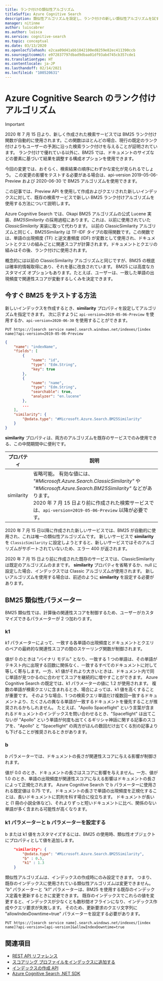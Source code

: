 ```yaml
---
title: ランク付けの類似性アルゴリズム
titleSuffix: Azure Cognitive Search
description: 類似性アルゴリズムを設定し、ランク付けの新しい類似性アルゴリズムを試す方法
manager: nitinme
author: luiscabrer
ms.author: luisca
ms.service: cognitive-search
ms.topic: conceptual
ms.date: 03/13/2020
ms.openlocfilehash: e2caa09d41abb1842100ed8259e82ec411390ccb
ms.sourcegitcommit: e972837797dbad9dbaa01df93abd745cb357cde1
ms.translationtype: HT
ms.contentlocale: ja-JP
ms.lasthandoff: 02/14/2021
ms.locfileid: "100520631"
---
```

# <a name="ranking-algorithm-in-azure-cognitive-search"></a>Azure Cognitive Search のランク付けアルゴリズム

> [!IMPORTANT]
> 2020 年 7 月 15 日より、新しく作成された検索サービスでは BM25 ランク付け関数が自動的に使用されます。この関数はほとんどの場合、現行の既定のランク付けよりもユーザーの予測に沿った検索ランク付けを与えることが証明されています。 ランク付けで優れている以外に、BM25 では、ドキュメントのサイズなどの要素に基づいて結果を調整する構成オプションを使用できます。  
>
> 今回の変更では、おそらく、検索結果の順序にわずかな変化が見られるでしょう。 この変更の影響をテストする必要がある場合は、api-version 2019-05-06-Preview および 2020-06-30 で BM25 アルゴリズムを使用できます。  

この記事では、Preview API を使用して作成およびクエリされた新しいインデックスに対して、既存の検索サービスで新しい BM25 ランク付けアルゴリズムを使用する方法について説明します。

Azure Cognitive Search では、Okapi BM25 アルゴリズムの公式 Lucene 実装、*BM25Similarity* の採用過程にあります。これは、以前に使用されていた *ClassicSimilarity* 実装に取って代わります。 以前の ClassicSimilarity アルゴリズムと同じく、BM25Similarity は TF-IDF タイプの取得関数です。この関数では、単語の出現頻度 (TF) と逆文書頻度 (IDF) が変数として使用され、ドキュメントとクエリの組みごとに関連スコアが計算されます。ドキュメントとクエリの組みはその後、ランク付けに使用されます。 

概念的には以前の ClassicSimilarity アルゴリズムと同じですが、BM25 の根底は確率的情報取得にあり、それを基に改良されています。 BM25 には高度なカスタマイズ オプションもあります。たとえば、ユーザーは、一致した単語の出現頻度で関連性スコアが変動するしくみを決定できます。

## <a name="how-to-test-bm25-today"></a>今すぐ BM25 をテストする方法

新しいインデックスを作成するとき、**similarity** プロパティを設定してアルゴリズムを指定できます。 次に示すように `api-version=2019-05-06-Preview` を使用するか、`api-version=2020-06-30` を使用することができます。

```http
PUT https://[search service name].search.windows.net/indexes/[index name]?api-version=2019-05-06-Preview
```

```json  
{
    "name": "indexName",
    "fields": [
        {
            "name": "id",
            "type": "Edm.String",
            "key": true
        },
        {
            "name": "name",
            "type": "Edm.String",
            "searchable": true,
            "analyzer": "en.lucene"
        },
        ...
    ],
    "similarity": {
        "@odata.type": "#Microsoft.Azure.Search.BM25Similarity"
    }
}
```

**similarity** プロパティは、両方のアルゴリズムを既存のサービスでのみ使用できる、この中間期間中に便利です。 

| プロパティ | 説明 |
|----------|-------------|
| similarity | 省略可能。 有効な値には、 *"#Microsoft.Azure.Search.ClassicSimilarity"* や *"#Microsoft.Azure.Search.BM25Similarity"* などがあります。 <br/> 2020 年 7 月 15 日より前に作成された検索サービスでは、`api-version=2019-05-06-Preview` 以降が必要です。 |

2020 年 7 月 15 日以降に作成された新しいサービスでは、BM25 が自動的に使用され、これは唯一の類似性アルゴリズムです。 新しいサービスで **similarity** を `ClassicSimilarity` に設定しようとすると、新しいサービスではそのアルゴリズムがサポートされていないため、エラー 400 が返されます。

2020 年 7 月 15 日より前に作成された既存のサービスでは、ClassicSimilarity は既定のアルゴリズムのままです。 **similarity** プロパティを省略するか、null に設定した場合、インデックスでは Classic アルゴリズムが使用されます。 新しいアルゴリズムを使用する場合は、前述のように **similarity** を設定する必要があります。

## <a name="bm25-similarity-parameters"></a>BM25 類似性パラメーター

BM25 類似性では、計算後の関連性スコアを制御するため、ユーザーがカスタマイズできるパラメーターが 2 つ加わります。

### <a name="k1"></a>k1

*k1* パラメーターによって、一致する各単語の出現頻度とドキュメントとクエリのペアの最終的な関連性スコアの間のスケーリング関数が制御されます。

値が 0 のときは "バイナリ モデル" となり、一致する 1 つの単語は、その単語がテキスト内に出現する回数に関係なく、一致するすべてのドキュメントに対して等しく寄与します。一方、k1 値がそれより大きいときは、ドキュメント内で同じ単語が見つかるのに合わせてスコアを継続的に増やすことができます。 Azure Cognitive Search の既定では、k1 パラメーターの値に 1.2 が使用されます。 複数の単語が検索クエリに含まれるとき、場合によっては、k1 値を高くすることが重要です。 そのような場合、1 つの検索クエリ単語だけ複数回一致するドキュメントより、たくさんの異なる単語が一致するドキュメントを優先することが推奨されるかもしれません。 たとえば、"Apollo Spaceflight" という言葉が含まれるドキュメントのインデックスを問い合わせるとき、"Spaceflight" は出てこないが "Apollo" という単語が何度も出てくるギリシャ神話に関する記事のスコアを、"Apollo" と "Spaceflight" の両方がほんの数回だけ出てくる別の記事よりも下げることが推奨されるときがあります。 
 
### <a name="b"></a>b

*b* パラメーターでは、ドキュメントの長さが関連性スコアに与える影響が制御されます。

値が 0.0 のとき、ドキュメントの長さはスコアに影響を与えません。一方、値が 1.0 のとき、単語の出現頻度が関連性スコアに与える影響はドキュメントの長さによって正規化されます。 Azure Cognitive Search で b パラメーターに使用される既定値は 0.75 です。 ドキュメントの長さで単語の出現頻度を正規化することは、長いドキュメントに罰則を科す場合に役立ちます。 ドキュメントが長いと (1 冊の小説全体など)、それよりずっと短いドキュメントに比べ、関係のない単語が多く含まれる可能性が高くなります。

### <a name="setting-k1-and-b-parameters"></a>k1 パラメーターと b パラメーターを設定する

b または k1 値をカスタマイズするには、BM25 の使用時、類似性オブジェクトにプロパティとして値を追加します。

```json
    "similarity": {
        "@odata.type": "#Microsoft.Azure.Search.BM25Similarity",
        "b" : 0.5,
        "k1" : 1.3
    }
```

類似性アルゴリズムは、インデックスの作成時にのみ設定できます。 つまり、既存のインデックスに使用されている類似性アルゴリズムは変更できません。 *"b"* パラメーターと *"k1"* パラメーターは、BM25 を使用する既存のインデックス定義を更新するときに変更できます。 既存のインデックスでこれらの値を変更すると、インデックスが少なくとも数秒間オフラインになり、インデックス作成やクエリ要求が失敗します。 そのため、更新要求のクエリ文字列に "allowIndexDowntime=true" パラメーターを設定する必要があります。

```http
PUT https://[search service name].search.windows.net/indexes/[index name]?api-version=[api-version]&allowIndexDowntime=true
```

## <a name="see-also"></a>関連項目  

+ [REST API リファレンス](/rest/api/searchservice/)
+ [スコアリング プロファイルをインデックスに追加する](index-add-scoring-profiles.md)
+ [インデックスの作成 API](/rest/api/searchservice/create-index)
+ [Azure Cognitive Search .NET SDK](/dotnet/api/overview/azure/search)